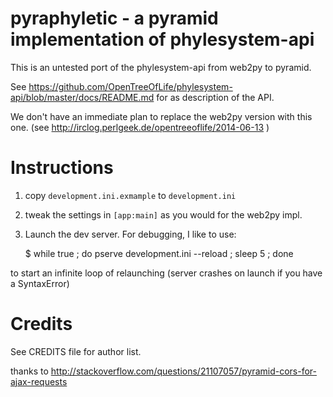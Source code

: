 # pyraphyletic - a pyramid implementation of phylesystem-api

This is an untested port of the phylesystem-api from web2py to pyramid.

See https://github.com/OpenTreeOfLife/phylesystem-api/blob/master/docs/README.md for 
as description of the API.

We don't have an immediate plan to replace the web2py version with this one. (see http://irclog.perlgeek.de/opentreeoflife/2014-06-13 )

# Instructions

1. copy `development.ini.exmample` to `development.ini`

2. tweak the settings in `[app:main]` as you would for the web2py impl.

3. Launch the dev server.  For debugging, I like to use:

    $ while true ; do  pserve development.ini --reload ; sleep 5 ; done

to start an infinite loop of relaunching (server crashes on launch if you
have a SyntaxError)

# Credits

See CREDITS file for author list.

thanks to http://stackoverflow.com/questions/21107057/pyramid-cors-for-ajax-requests